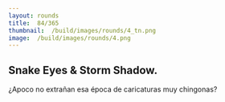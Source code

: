 ```yaml
---
layout:	rounds
title:	84/365
thumbnail:	/build/images/rounds/4_tn.png
image:	/build/images/rounds/4.png
---
```


##	Snake Eyes & Storm Shadow.
¿Apoco no extrañan esa época de caricaturas muy chingonas?
